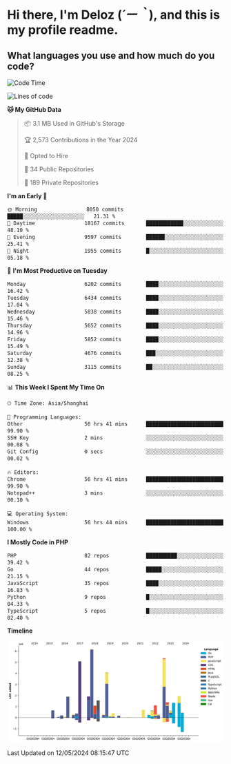 # **Hi there, I'm Deloz (*´ー｀*), and this is my profile readme.**

## **What languages you use and how much do you code?**

<!--START_SECTION:waka-->
![Code Time](http://img.shields.io/badge/Code%20Time-3%2C964%20hrs%2054%20mins-blue)

![Lines of code](https://img.shields.io/badge/From%20Hello%20World%20I%27ve%20Written-38.4%20million%20lines%20of%20code-blue)

**🐱 My GitHub Data** 

> 📦 3.1 MB Used in GitHub's Storage 
 > 
> 🏆 2,573 Contributions in the Year 2024
 > 
> 💼 Opted to Hire
 > 
> 📜 34 Public Repositories 
 > 
> 🔑 189 Private Repositories 
 > 
**I'm an Early 🐤** 

```text
🌞 Morning                8050 commits        █████░░░░░░░░░░░░░░░░░░░░   21.31 % 
🌆 Daytime                18167 commits       ████████████░░░░░░░░░░░░░   48.10 % 
🌃 Evening                9597 commits        ██████░░░░░░░░░░░░░░░░░░░   25.41 % 
🌙 Night                  1955 commits        █░░░░░░░░░░░░░░░░░░░░░░░░   05.18 % 
```
📅 **I'm Most Productive on Tuesday** 

```text
Monday                   6202 commits        ████░░░░░░░░░░░░░░░░░░░░░   16.42 % 
Tuesday                  6434 commits        ████░░░░░░░░░░░░░░░░░░░░░   17.04 % 
Wednesday                5838 commits        ████░░░░░░░░░░░░░░░░░░░░░   15.46 % 
Thursday                 5652 commits        ████░░░░░░░░░░░░░░░░░░░░░   14.96 % 
Friday                   5852 commits        ████░░░░░░░░░░░░░░░░░░░░░   15.49 % 
Saturday                 4676 commits        ███░░░░░░░░░░░░░░░░░░░░░░   12.38 % 
Sunday                   3115 commits        ██░░░░░░░░░░░░░░░░░░░░░░░   08.25 % 
```


📊 **This Week I Spent My Time On** 

```text
🕑︎ Time Zone: Asia/Shanghai

💬 Programming Languages: 
Other                    56 hrs 41 mins      █████████████████████████   99.90 % 
SSH Key                  2 mins              ░░░░░░░░░░░░░░░░░░░░░░░░░   00.08 % 
Git Config               0 secs              ░░░░░░░░░░░░░░░░░░░░░░░░░   00.02 % 

🔥 Editors: 
Chrome                   56 hrs 41 mins      █████████████████████████   99.90 % 
Notepad++                3 mins              ░░░░░░░░░░░░░░░░░░░░░░░░░   00.10 % 

💻 Operating System: 
Windows                  56 hrs 44 mins      █████████████████████████   100.00 % 
```

**I Mostly Code in PHP** 

```text
PHP                      82 repos            ██████████░░░░░░░░░░░░░░░   39.42 % 
Go                       44 repos            █████░░░░░░░░░░░░░░░░░░░░   21.15 % 
JavaScript               35 repos            ████░░░░░░░░░░░░░░░░░░░░░   16.83 % 
Python                   9 repos             █░░░░░░░░░░░░░░░░░░░░░░░░   04.33 % 
TypeScript               5 repos             █░░░░░░░░░░░░░░░░░░░░░░░░   02.40 % 
```



**Timeline**

![Lines of Code chart](https://raw.githubusercontent.com/deloz/deloz/main/assets/bar_graph.png)


 Last Updated on 12/05/2024 08:15:47 UTC
<!--END_SECTION:waka-->
